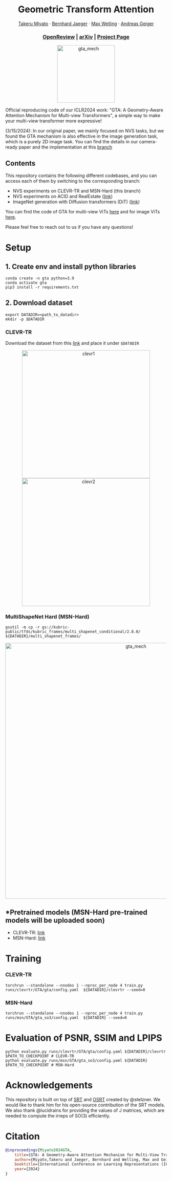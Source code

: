 <p align="center">

  <h1 align="center">Geometric Transform Attention</h1>
  <p align="center">
    <a href="https://takerum.github.io/">Takeru Miyato</a>
    ·
    <a href="https://kait0.github.io/">Bernhard Jaeger</a>
    ·
    <a href="https://staff.fnwi.uva.nl/m.welling/">Max Welling</a>
    ·
    <a href="https://www.cvlibs.net/">Andreas Geiger</a>

  </p>
  <h3 align="center"><a href="https://openreview.net/forum?id=uJVHygNeSZ">OpenReview</a> | <a href="https://arxiv.org/abs/2310.10375">arXiv</a>  | <a href="https://takerum.github.io/gta/">Project Page</a> </h3>


  <p align="center">
  <img width="180" alt="gta_mech" src="https://github.com/autonomousvision/gta/assets/11573649/939bc44b-3fde-48b8-96ce-4f68c6c55ccd">
  </p>
</p>

Official reproducing code of our ICLR2024 work: "GTA: A Geometry-Aware Attention Mechanism for Multi-view Transformers", a simple way to make your multi-view transformer more expressive! 

(3/15/2024): In our original paper, we mainly focused on NVS tasks, but we found the GTA mechanism is also effective in the image generation task, which is a purely 2D image task. You can find the details in our camera-ready paper and the implementation at this [branch](https://github.com/autonomousvision/gta/tree/DiT)


## Contents

This repository contains the following different codebases, and you can access each of them by switching to the corresponding branch:
- NVS experiments on CLEVR-TR and MSN-Hard (this branch)
- NVS experiments on ACID and RealEstate ([link](https://github.com/autonomousvision/gta/tree/crsrndr))
- ImageNet generation with Diffusion transformers (DiT) ([link](https://github.com/autonomousvision/gta/tree/DiT))


You can find the code of GTA for multi-view ViTs 
[here](https://github.com/autonomousvision/gta/blob/main/source/utils/gta.py) and for image ViTs [here](https://github.com/autonomousvision/gta/blob/main/source/utils/gta.py). 

Please feel free to reach out to us if you have any questions!

# Setup

## 1. Create env and install python libraries

```
conda create -n gta python=3.9
conda activate gta
pip3 install -r requirements.txt
```

## 2. Download dataset

```
export DATADIR=<path_to_datadir>
mkdir -p $DATADIR
```

### CLEVR-TR 

Download the dataset from this [link](https://drive.google.com/file/d/1iT3LjOPm1etcLKs7nVoHhYWU6qR1PdRG/view?usp=drive_link) and place it under `$DATADIR`
<p align="center">
<img width="400" alt="clevr1" src="https://github.com/autonomousvision/gta/assets/11573649/0952c2f7-47e4-41c1-93a4-bad57a8df12e">
<img width="400" alt="clevr2" src="https://github.com/autonomousvision/gta/assets/11573649/1aca1f94-8b7e-42c8-9703-13f2dd60de38">
</p>

### MultiShapeNet Hard (MSN-Hard)
```
gsutil -m cp -r gs://kubric-public/tfds/kubric_frames/multi_shapenet_conditional/2.8.0/ ${DATADIR}/multi_shapenet_frames/
```
<p align="center">
<img width="800" alt="gta_mech" src="https://github.com/autonomousvision/gta/assets/11573649/de09e2d9-1eb1-4833-981b-3ef11c1c5fa3">
</p>

## *Pretrained models (MSN-Hard pre-trained models will be uploaded soon)
- CLEVR-TR: [link](https://drive.google.com/drive/folders/1YPhMpvrVFOgJhCMuyUQqrUx2YC25oLlh)
- MSN-Hard: [link](https://drive.google.com/drive/folders/1HJUfXPnslRvDo2hez2GJ8tFh_O7Lk5iL) 

# Training

### CLEVR-TR
```
torchrun --standalone --nnodes 1 --nproc_per_node 4 train.py runs/clevrtr/GTA/gta/config.yaml  ${DATADIR}/clevrtr --seed=0 
```

### MSN-Hard
```
torchrun --standalone --nnodes 1 --nproc_per_node 4 train.py runs/msn/GTA/gta_so3/config.yaml  ${DATADIR} --seed=0 
```


# Evaluation of PSNR, SSIM and LPIPS
```
python evaluate.py runs/clevrtr/GTA/gta/config.yaml ${DATADIR}/clevrtr $PATH_TO_CHECKPOINT # CLEVR-TR
python evaluate.py runs/msn/GTA/gta_so3/config.yaml ${DATADIR} $PATH_TO_CHECKPOINT # MSN-Hard
```

# Acknowledgements
This repository is built on top of [SRT](https://github.com/stelzner/srt) and [OSRT](https://github.com/stelzner/osrt) created by @stelzner. We would like to thank him for his open-source contribution of the SRT models.
We also thank @lucidrains for providing the values of J matrices, which are needed to compute the irreps of SO(3) efficiently.
 


# Citation
```bibtex
@inproceedings{Miyato2024GTA,
    title={GTA: A Geometry-Aware Attention Mechanism for Multi-View Transformers},
    author={Miyato,Takeru and Jaeger, Bernhard and Welling, Max and Geiger, Andreas},
    booktitle={International Conference on Learning Representations (ICLR)},
    year={2024}
}
```
